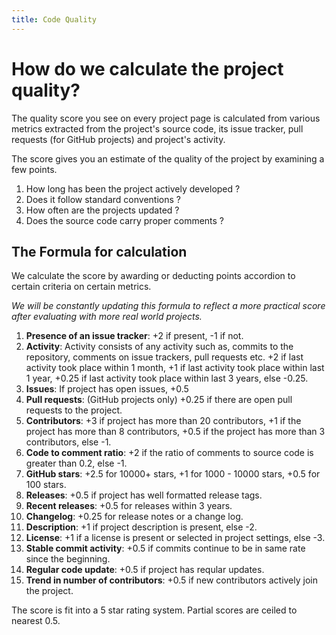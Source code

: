```yaml
---
title: Code Quality
---
```

# How do we calculate the project quality?

The quality score you see on every project page is calculated from
various metrics extracted from the project's source code, its issue
tracker, pull requests (for GitHub projects) and project's activity.

The score gives you an estimate of the quality of the project by
examining a few points.

1. How long has been the project actively developed ?
2. Does it follow standard conventions ?
3. How often are the projects updated ?
4. Does the source code carry proper comments ?

## The Formula for calculation

We calculate the score by awarding or deducting points accordion to
certain criteria on certain metrics.

*We will be constantly updating this formula to reflect a more
practical score after evaluating with more real world projects.*

1. **Presence of an issue tracker**: +2 if present, -1 if not.
2. **Activity**: Activity consists of any activity such as, commits
to the repository, comments on issue trackers, pull requests etc. +2
if last activity took place within 1 month, +1 if last activity took
place within last 1 year, +0.25 if last activity took place within
last 3 years, else -0.25.
3. **Issues**: If project has open issues, +0.5
4. **Pull requests**: (GitHub projects only) +0.25 if there are open
pull requests to the project.
5. **Contributors**: +3 if project has more than 20 contributors, +1
if the project has more than 8 contributors, +0.5 if the project has
more than 3 contributors, else -1.
6. **Code to comment ratio**: +2 if the ratio of comments to source
code is greater than 0.2, else -1.
7. **GitHub stars**: +2.5 for 10000+ stars, +1 for 1000 - 10000 stars,
+0.5 for 100 stars.
8. **Releases**: +0.5 if project has well formatted release tags.
9. **Recent releases**: +0.5 for releases within 3 years.
8. **Changelog**: +0.25 for release notes or a change log.
9. **Description**: +1 if project description is present, else -2.
10. **License**:  +1 if a license is present or selected in project
settings, else -3.
11. **Stable commit activity**: +0.5 if commits continue to be in same
rate since the beginning.
12. **Regular code update**: +0.5 if project has reqular updates.
13. **Trend in number of contributors**: +0.5 if new contributors actively
join the project.

The score is fit into a 5 star rating system. Partial scores are ceiled to
nearest 0.5.
